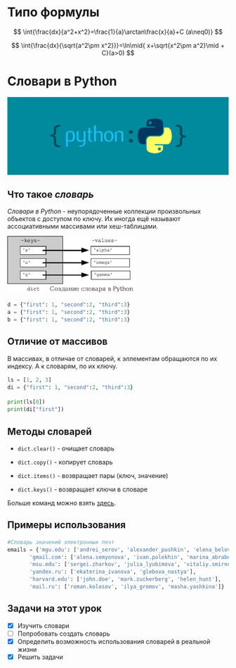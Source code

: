 # Типо формулы

$$
\int{\frac{dx}{a^2+x^2}=\frac{1}{a}\arctan\frac{x}{a}+C (a\neq0)}
$$

$$
\int{\frac{dx}{\sqrt{a^2\pm x^2}}}=\ln\mid{ x+\sqrt{x^2\pm a^2}\mid + C}(a>0)
$$


# **Словари в Python**

![Картинка1](/img/pythonis.webp)

## Что такое *словарь*

*Словари в Python* - неупорядоченные коллекции произвольных объектов с доступом по ключу. Их иногда ещё называют ассоциативными массивами или хеш-таблицами.

![Картинка2](/img/images.png)

```python
d = {"first": 1, "second":2, "third":3}
a = {"first": 1, "second":2, "third":3}
b = {"first": 1, "second":2, "third":3}
```

## Отличие от массивов

В массивах, в отличае от словарей, к эллементам обращаются по их индексу. А к словарям, по их ключу.

```python
ls = [1, 2, 3]
di = {"first": 1, "second":2, "third":3}

print(ls[0])
print(di["first"])
```

## Методы словарей

- `dict.clear()` - очищает словарь

- `dict.copy()` - копирует словарь

- `dict.items()` - возвращает пары (ключ, значение)

- `dict.keys()` - возвращает ключи в словаре

Больше команд можно взять [здесь](https://pythonworld.ru/tipy-dannyx-v-python/slovari-dict-funkcii-i-metody-slovarej.html).

## Примеры использования

```python
#Словарь значений электронных почт
emails = {'mgu.edu': ['andrei_serov', 'alexander_pushkin', 'elena_belova', 'kirill_stepanov'],
       'gmail.com': ['alena.semyonova', 'ivan.polekhin', 'marina_abrabova'],
       'msu.edu': ['sergei.zharkov', 'julia_lyubimova', 'vitaliy.smirnoff'],
       'yandex.ru': ['ekaterina_ivanova', 'glebova_nastya'],
       'harvard.edu': ['john.doe', 'mark.zuckerberg', 'helen_hunt'],
       'mail.ru': ['roman.kolosov', 'ilya_gromov', 'masha.yashkina']}
```

## Задачи на этот урок

- [x] Изучить словари
- [ ] Попробовать создать словарь
- [x] Определить возможность использования словарей в реальной жизни
- [x] Решить задачи
